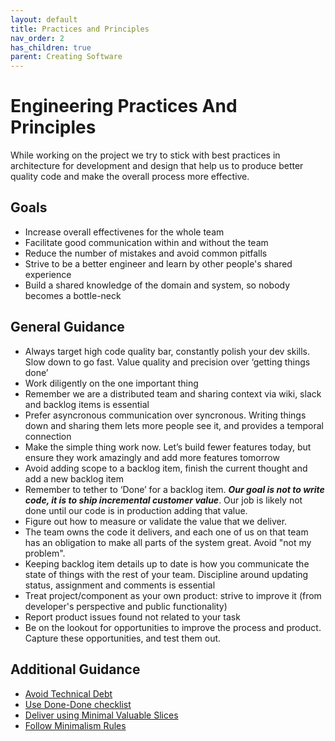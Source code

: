 ```yaml
---
layout: default
title: Practices and Principles
nav_order: 2
has_children: true
parent: Creating Software
---
```

# Engineering Practices And Principles

While working on the project we try to stick with best practices in architecture for development and design that help us to produce better quality code and make the overall process more effective.

## Goals

* Increase overall effectivenes for the whole team
* Facilitate good communication within and without the team
* Reduce the number of mistakes and avoid common pitfalls
* Strive to be a better engineer and learn by other people's shared experience
* Build a shared knowledge of the domain and system, so nobody becomes a bottle-neck

## General Guidance

* Always target high code quality bar, constantly polish your dev skills. Slow down to go fast. Value quality and precision over ‘getting things done’
* Work diligently on the one important thing
* Remember we are a distributed team and sharing context via wiki, slack and backlog items is essential
* Prefer asyncronous communication over syncronous. Writing things down and sharing them lets more people see it, and provides a temporal connection
* Make the simple thing work now. Let’s build fewer features today, but ensure they work amazingly and add more features tomorrow
* Avoid adding scope to a backlog item, finish the current thought and add a new backlog item
* Remember to tether to ‘Done’ for a backlog item. ***Our goal is not to write code, it is to ship incremental customer value***. Our job is likely not done until our code is in production adding that value.
* Figure out how to measure or validate the value that we deliver.
* The team owns the code it delivers, and each one of us on that team has an obligation to make all parts of the system great. Avoid "not my problem".
* Keeping backlog item details up to date is how you communicate the state of things with the rest of your team. Discipline around updating status, assignment and comments is essential
* Treat project/component as your own product: strive to improve it (from developer's perspective and public functionality)
* Report product issues found not related to your task
* Be on the lookout for opportunities to improve the process and product. Capture these opportunities, and test them out.

## Additional Guidance

* [Avoid Technical Debt](https://martinfowler.com/bliki/TechnicalDebt.html)
* [Use Done-Done checklist](BestPractices/DoneDone.md)
* [Deliver using Minimal Valuable Slices](BestPractices/MinimalSlices.md)
* [Follow Minimalism Rules](BestPractices/MinimalismRules.md)